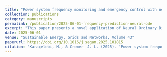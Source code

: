 ```yaml
---
title: "Power system frequency monitoring and emergency control with neural ordinary differential equations"
collection: publications
category: manuscripts
permalink: /publication/2025-06-01-frequency-prediction-neural-ode
excerpt: "This paper presents a novel application of Neural Ordinary Differential Equations (NODEs) to predict power system frequency dynamics. The approach offers a data-driven solution for real-time frequency monitoring and control. More information about this project can be found [here](https://mert-node.vercel.app/) "
date: 2025-06-01
venue: "Sustainable Energy, Grids and Networks, Volume 43"
paperurl: https://doi.org/10.1016/j.segan.2025.101815
citation: "Karaçelebi, M., & Cremer, J. L. (2025). 'Power system frequency monitoring and emergency control with neural ordinary differential equations.' Sustainable Energy, Grids and Networks, 43, 101815."
---
```

